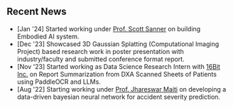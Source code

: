 ## Recent News

* [Jan '24] Started working under [Prof. Scott Sanner](https://www.linkedin.com/in/scott-sanner/) on building Embodied AI system.
* [Dec '23] Showcased 3D Gaussian Splatting (Computational Imaging Project) based research work in poster presentation with industry/faculty and submitted conference format report.
* [Nov '23] Started working as Data Science Research Intern with [16Bit Inc.](https://16bit.ai) on Report Summarization from DXA Scanned Sheets of Patients using PaddleOCR and LLMs.
* [Aug '22] Starting working under [Prof. Jhareswar Maiti](https://www.linkedin.com/in/jhareswar-maiti/) on developing a data-driven bayesian neural network for accident severity prediction.

